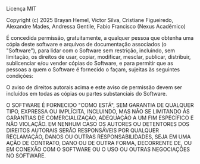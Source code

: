 Licença MIT

Copyright (c) 2025 Brayan Hemel, Victor Silva, Cristiane Figueiredo, Alexandre Mades, Andressa Gentile, Fabio Francisco (Nexus Acadêmico)

É concedida permissão, gratuitamente, a qualquer pessoa que obtenha uma cópia deste software e arquivos de documentação associados (o "Software"), para lidar com o Software sem restrição, incluindo, sem limitação, os direitos de usar, copiar, modificar, mesclar, publicar, distribuir, sublicenciar e/ou vender cópias do Software, e para permitir que as pessoas a quem o Software é fornecido o façam, sujeitas às seguintes condições:

O aviso de direitos autorais acima e este aviso de permissão devem ser incluídos em todas as cópias ou partes substanciais do Software.

O SOFTWARE É FORNECIDO "COMO ESTÁ", SEM GARANTIA DE QUALQUER TIPO, EXPRESSA OU IMPLÍCITA, INCLUINDO, MAS NÃO SE LIMITANDO ÀS GARANTIAS DE COMERCIALIZAÇÃO, ADEQUAÇÃO A UM FIM ESPECÍFICO E NÃO VIOLAÇÃO. EM NENHUM CASO OS AUTORES OU DETENTORES DOS DIREITOS AUTORAIS SERÃO RESPONSÁVEIS POR QUALQUER RECLAMAÇÃO, DANOS OU OUTRAS RESPONSABILIDADES, SEJA EM UMA AÇÃO DE CONTRATO, DANO OU DE OUTRA FORMA, DECORRENTE DE, OU EM CONEXÃO COM O SOFTWARE OU O USO OU OUTRAS NEGOCIAÇÕES NO SOFTWARE.
